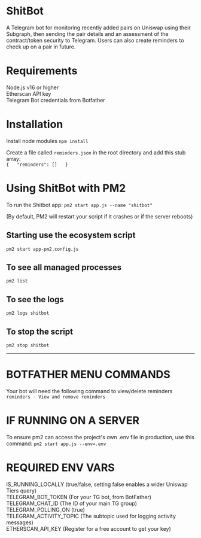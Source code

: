 # ShitBot
A Telegram bot for monitoring recently added pairs on Uniswap using their Subgraph, then sending the pair details and an assessment of the contract/token security to Telegram. Users can also create reminders to check up on a pair in future.

# Requirements
Node.js v16 or higher  
Etherscan API key  
Telegram Bot credentials from Botfather

# Installation
Install node modules
`npm install`   

Create a file called `reminders.json` in the root directory and add this stub array:   
`{  
    "reminders": []  
}`  

# Using ShitBot with PM2
To run the Shitbot app:
`pm2 start app.js --name "shitbot"`

(By default, PM2 will restart your script if it crashes or if the server reboots)

## Starting use the ecosystem script
`pm2 start app-pm2.config.js`

## To see all managed processes
`pm2 list`

## To see the logs
`pm2 logs shitbot`

## To stop the script
`pm2 stop shitbot`

----

# BOTFATHER MENU COMMANDS
Your bot will need the following command to view/delete reminders
`reminders - View and remove reminders`

# IF RUNNING ON A SERVER
To ensure pm2 can access the project's own .env file in production, use this command:
`pm2 start app.js --env=.env`

# REQUIRED ENV VARS
IS_RUNNING_LOCALLY (true/false, setting false enables a wider Uniswap Tiers query)  
TELEGRAM_BOT_TOKEN (For your TG bot, from BotFather)  
TELEGRAM_CHAT_ID (The ID of your main TG group)  
TELEGRAM_POLLING_ON (true)  
TELEGRAM_ACTIVITY_TOPIC (The subtopic used for logging activity messages)  
ETHERSCAN_API_KEY (Register for a free account to get your key)  